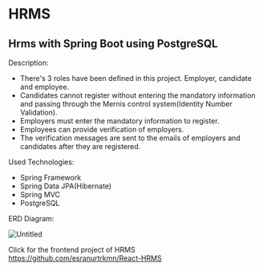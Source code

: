 # HRMS
## Hrms with Spring Boot using PostgreSQL

Description:
 
- There's 3 roles have been defined in this project. Employer, candidate and employee. 
- Candidates cannot register without entering the mandatory information and passing through the Mernis control system(Identity Number Validation).
- Employers must enter the mandatory information to register. 
- Employees can provide verification of employers.
- The verification messages are sent to the emails of employers and candidates after they are registered. 


Used Technologies:

- Spring Framework
- Spring Data JPA(Hibernate)
- Spring MVC
- PostgreSQL



ERD Diagram:

![Untitled](https://user-images.githubusercontent.com/34512770/127550807-f58fe67a-8ea0-4534-9386-4e18b43be828.png)


Click for the frontend project of HRMS https://github.com/esranurtrkmn/React-HRMS








